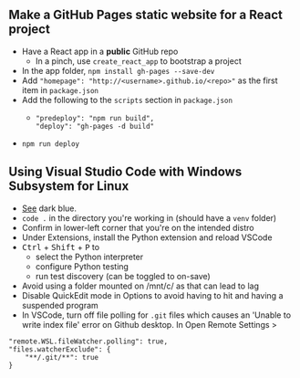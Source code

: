 ## Make a GitHub Pages static website for a React project
- Have a React app in a **public** GitHub repo
  - In a pinch, use `create_react_app` to bootstrap a project
- In the app folder, `npm install gh-pages --save-dev`
- Add `"homepage": "http://<username>.github.io/<repo>"` as the first item in `package.json`
- Add the following to the `scripts` section in `package.json`
  - ```
    "predeploy": "npm run build",
    "deploy": "gh-pages -d build"
    ```
- `npm run deploy`

## Using Visual Studio Code with Windows Subsystem for Linux
- [See](https://superuser.com/questions/1365258/how-to-change-the-dark-blue-in-wsl-to-something-brighter) dark blue.
-  `code .` in the directory you're working in (should have a `venv` folder)
- Confirm in lower-left corner that you're on the intended distro
- Under Extensions, install the Python extension and reload VSCode
- <kbd>Ctrl</kbd> + <kbd>Shift</kbd> + <kbd>P</kbd> to
  - select the Python interpreter
  - configure Python testing
  - run test discovery (can be toggled to on-save)
- Avoid using a folder mounted on /mnt/c/ as that can lead to lag
- Disable QuickEdit mode in Options to avoid having to hit <Enter> and having a suspended program
- In VSCode, turn off file polling for `.git` files which causes an 'Unable to write index file' error on Github desktop.
In Open Remote Settings >
```
"remote.WSL.fileWatcher.polling": true,
"files.watcherExclude": {
    "**/.git/**": true
}
```
